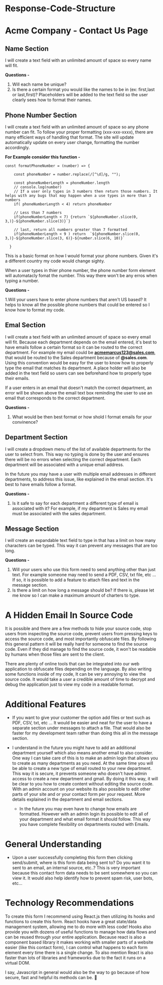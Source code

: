 # Response-Code-Structure

# Acme Company - Contact Us Page

## Name Section

 I will create a text field with an unlimited amount of space so every name will fit.
 
  **Questions -**
  1. Will each name be unique?
  2. Is there a certain format you would like the names to be in (ex: first,last or last,first)? Placeholders will be added to the text field so the user clearly      sees how to format their names. 
  
## Phone Number Section

I will create a text field with an unlimited amount of space so any phone number can fit. To follow your proper formatting (xxx-xxx-xxxx), there are many efficient ways of handling that format. The site will update automatically update on every user change, formatting the number accordingly.

**For Example consider this function -**

```
const formatPhoneNumber = (number) => {

    const phoneNumber = number.replace(/[^\d]/g, "");

    const phoneNumberLength = phoneNumber.length
    // console.log(number)
    // If a user only types in 3 numbers then return those numbers. It helps with any bugs that may happen when a use types in more than 3 numbers
    if( phoneNumberLength < 4) return phoneNumber

    // Less than 7 numbers
    if(phoneNumberLength < 7) {return `${phoneNumber.slice(0, 3,)}-${phoneNumber.slice(3)}`}

    // last, return all numbers greater than 7 formatted
    if(phoneNumberLength < 9 ) return  `${phoneNumber.slice(0, 3,)}-${phoneNumber.slice(3, 6)}-${number.slice(6, 10)}`

  }
```

This is a basic format on how I would format your phone numbers. Given it's a different country my code would change sighty.

When a user types in thier phone number, the phone number form element will automatacly fomat the number. This way there won't be any erros when typing a number. 

**Questions -**

 1.Will your users have to enter phone numbers that aren't US based? It helps to know all the possible phone numbers that could be entered so I know how to format my code. 

## Emal Section

I will create a text field with an unlimited amount of space so every email will fit. Because each department depends on the email entered, it's best to have emails follow a certain format so it can be routed to the correct department. For example my email could be **acmemarcus123@sales.com**, that would be routed to the Sales department because of **@sales.com**. Using this convention would be easy for the user to know how to properly type the email that matches its department. A place holder will also be added in the text field so users can see beforehand how to properly type their emails.

If a user enters in an email that doesn't match the correct department, an error will be shown above the email text box reminding the user to use an email that corresponds to the correct department. 

 **Questions -**
  1. What would be then best format or how shold I format emails for your convinence?  

## Department Section

I will create a dropdown menu of the list of available departments for the user to select from. This way no typing is done by the user and ensures there will be no errors when selecting the correct department. Each department will be associated with a unique email address. 
 
In the future you may have a user with multiple email addresses in different departments, to address this issue, like explained in the email section. It's best to have emails follow a format.
 
 **Questions -**
  1. Is it safe to say for each department a different type of email is associated with it? For example, if my department is Sales my email must be associated with the sales department.

## Message Section

 I will create an expandable text field to type in that has a limit on how many characters can be typed. This way it can prevent any messages that are too long.

 **Questions -**
  1. Will your users who use this form need to send anything other than just text. For example someone may need to send  a PDF, CSV, txt file, etc ... If so, it      is possible to add a feature to attach files and text in the message section.
  2. Is there a limit on how long a message should be? If there is, please let me know so I can make a maximum amount of charters to type.

# A Hidden Email In Source Code

It is possible and there are a few methods to hide your source code, stop users from inspecting the source code, prevent users from pressing keys to access the source code, and most importantly obfuscate files. By following this general pattern it will be really hard for someone to find the source code. Even if they did manage to find the source code, it won't be readable by humans when those files are sent to the client. 

There are plenty of online tools that can be integrated into our web application to obfuscate files depending on the language. By also writing some functions inside of my code, It can be very annoying to view the source code. It would take a user a credible amount of time to decrypt and debug the application just to view my code in a readable format.

# Additional Features  
* If you want to give your customer the option add files or text such as PDF, CSV, txt, etc ... It would be easier and neat for the user to have a separate section under messages to attach a file. That would also be faster for my development team rather than doing this all in the message section. 

* I understand in the future you might have to add an additional department yourself which also means another email to also consider. One way I can take care of this is to make an admin login that allows you to create as many departments as you need. At the same time you will be able to create a new type of email routed to your new department. This way it is secure, it prevents someone who doesn't have admin access to create a new department and gmail. By doing it this way, it will be clear to you how to create content without editing the source code. With an admin account on your website its also possible to edit other parts of your site and or your contact form per your request. More details explained in the department and email sections.
    * In the future you may even have to change how emails are formatted. However with an admin login its possible to edit all of your department and what email     format it should follow. This way you have complete flexibility on departments routed with Emails.

# General Understanding 
* Upon a user successfully completing this form then clicking send/submit, where is this form data being sent to? Do you want it to sent to an email, an internal source, etc..? This is very important because this contact form data needs to be sent somewhere so you can view it. It would also help identify how to prevent spam risk, user bots, etc...

# Technology Recommendations
To create this form I recommend using React.js then utilizing its hooks and functions to create this form. React hooks have a great state/data management system, allowing me to do more with less code! Hooks also provide you with dozens of useful functions to manage how data flows and can be reused through your entire application. Because react is also a component based library it makes working with smaller parts of a website easier (like this contact form), I can control what happens to each form element every time there is a single change. To also mention React is also faster than lots of libraries and frameworks due to the fact it runs on a virtual DOM.

I say, Javascript in general would also be the way to go because of how secure, fast and helpful its methods can be. 🚀 



